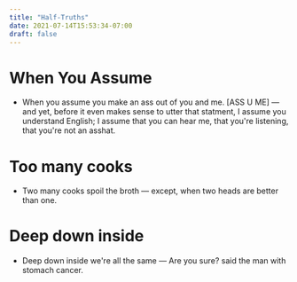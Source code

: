 ```yaml
---
title: "Half-Truths"
date: 2021-07-14T15:53:34-07:00
draft: false
---
```


# When You Assume

* When you assume you make an ass out of you and me. [ASS U ME] &mdash;
  and yet, before it even makes sense to utter that statment, I
  assume you understand English; I assume that you can hear me, that
  you're listening, that you're not an asshat.


# Too many cooks

* Two many cooks spoil the broth &mdash; except, when two heads are better
  than one.

# Deep down inside

* Deep down inside we're all the same &mdash; Are you sure? said the man with
  stomach cancer.

